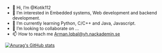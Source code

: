 - 👋 Hi, I’m @Kotik112
- 👀 I’m interested in Embedded systems, Web development and backend development.
- 🌱 I’m currently learning Python, C/C++ and Java, Javascript.
- 💞️ I’m looking to collaborate on ...
- 📫 How to reach me Arman.Iqbal@yh.nackademin.se

<!---
Kotik112/Kotik112 is a ✨ special ✨ repository because its `README.md` (this file) appears on your GitHub profile.
You can click the Preview link to take a look at your changes.
--->
[![Anurag's GitHub stats](https://github-readme-stats.vercel.app/api?username=Kotik112)](https://github.com/anuraghazra/github-readme-stats)
